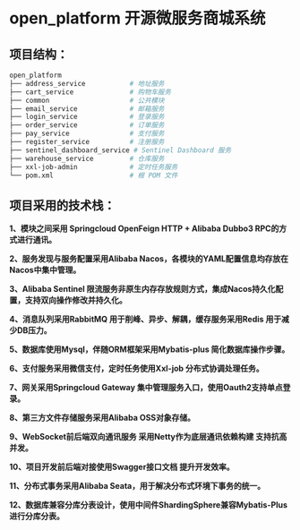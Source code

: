 # open_platform 开源微服务商城系统

## 项目结构：

```bash
open_platform
├── address_service           # 地址服务
├── cart_service              # 购物车服务
├── common                    # 公共模块
├── email_service             # 邮箱服务
├── login_service             # 登录服务
├── order_service             # 订单服务
├── pay_service               # 支付服务
├── register_service          # 注册服务
├── sentinel_dashboard_service # Sentinel Dashboard 服务
├── warehouse_service         # 仓库服务
├── xxl-job-admin             # 定时任务服务
└── pom.xml                   # 根 POM 文件
```

## 项目采用的技术栈：

**1、模块之间采用 Springcloud OpenFeign HTTP + Alibaba Dubbo3 RPC的方式进行通讯。**

**2、服务发现与服务配置采用Alibaba Nacos，各模块的YAML配置信息均存放在Nacos中集中管理。**

**3、Alibaba Sentinel 限流服务非原生内存存放规则方式，集成Nacos持久化配置，支持双向操作修改并持久化。**

**4、消息队列采用RabbitMQ 用于削峰、异步、解耦，缓存服务采用Redis 用于减少DB压力。**

**5、数据库使用Mysql，伴随ORM框架采用Mybatis-plus 简化数据库操作步骤。**

**6、支付服务采用微信支付，定时任务使用Xxl-job 分布式协调处理任务。**

**7、网关采用Springcloud Gateway 集中管理服务入口，使用Oauth2支持单点登录。**

**8、第三方文件存储服务采用Alibaba OSS对象存储。**

**9、WebSocket前后端双向通讯服务 采用Netty作为底层通讯依赖构建 支持抗高并发。**

**10、项目开发前后端对接使用Swagger接口文档 提升开发效率。**

**11、分布式事务采用Alibaba Seata，用于解决分布式环境下事务的统一。**

**12、数据库兼容分库分表设计，使用中间件ShardingSphere兼容Mybatis-Plus进行分库分表。**
